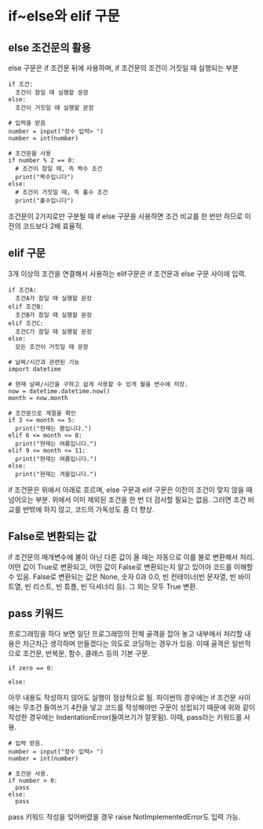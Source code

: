 
# if~else와 elif 구문
## else 조건문의 활용
else 구문은 if 조건문 뒤에 사용하며, if 조건문의 조건이 거짓일 때 실행되는 부분
```
if 조건:
  조건이 참일 때 실행할 문장
else:
  조건이 거짓일 때 실행할 문장
```
```
# 입력을 받음
number = input("정수 입력> ")
number = int(number)

# 조건문을 사용
if number % 2 == 0:
  # 조건이 참일 때, 즉 짝수 조건
  print("짝수입니다")
else:
  # 조건이 거짓일 때, 즉 홀수 조건
  print("홀수입니다")
```
조건문이 2가지로만 구분될 때 if else 구문을 사용하면 조건 비교를 한 번만 하므로 이전의 코드보다 2배 효율적.

## elif 구문
3개 이상의 조건을 연결해서 사용하는 elif구문은 if 조건문과 else 구문 사이에 입력.
```
if 조건A:
  조건A가 참일 때 실행할 문장
elif 조건B:
  조건B가 참일 때 실행할 문장
elif 조건C:
  조건C가 참일 때 실행할 문장
else:
  모든 조건이 거짓일 때 문장
```
```
# 날짜/시간과 관련된 기능
import datetime

# 현재 날짜/시간을 구하고 쉽게 사용할 수 있게 월을 변수에 저장.
now = datetime.datetime.now()
month = now.month

# 조건문으로 계절을 확인
if 3 <= month <= 5:
  print("현재는 봄입니다.")
elif 6 <= month <= 8:
  print("현재는 여름입니다.")
elif 9 <= month <= 11:
  print("현재는 여름입니다.")
else:
  print("현재는 겨울입니다.")
```
if 조건문은 위에서 아래로 흐르며, else 구문과 elif 구문은 이전의 조건이 맞지 않을 때 넘어오는 부분. 위에서 이미 제외된 조건을 한 번 더 검사할 필요는 없음. 그러면 조건 비교를 반밖에 하지 않고, 코드의 가독성도 좀 더 향상.

## False로 변환되는 값
if 조건문의 매개변수에 불이 아닌 다른 값이 올 때는 자동으로 이를 불로 변환해서 처리. 어떤 값이 True로 변환되고, 어떤 값이 False로 변환되는지 알고 있어야 코드를 이해할 수 있음. False로 변환되는 값은 None, 숫자 0과 0.0, 빈 컨테이너(빈 문자열, 빈 바이트열, 빈 리스트, 빈 튜플, 빈 딕셔너리 등). 그 외는 모두 True 변환.

## pass 키워드
프로그래밍을 하다 보면 일단 프로그래밍의 전체 골격을 잡아 놓고 내부에서 처리할 내용은 차근차근 생각하며 만들겠다는 의도로 코딩하는 경우가 있음. 이때 골격은 일반적으로 조건문, 반복문, 함수, 클래스 등의 기본 구문.
```
if zero == 0:

else:

```
아무 내용도 작성하지 않아도 실행이 정상적으로 됨. 파이썬의 경우에는 if 조건문 사이에는 무조건 들여쓰기 4칸을 넣고 코드를 작성해야만 구문이 성립되기 때문에 위와 같이 작성한 경우에는 IndentationError(들여쓰기가 잘못됨). 이때, pass라는 키워드를 사용.
```
# 입력 받음.
number = input("정수 입력> ")
number = int(number)

# 조건문 사용.
if number > 0:
  pass
else:
  pass
```
pass 키워드 작성을 잊어버렸을 경우 raise NotImplementedError도 입력 가능.

